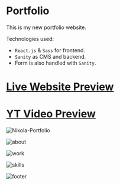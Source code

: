 # Portfolio
This is my new portfolio website. 

Technologies used:

- `React.js` & `Sass` for frontend.
- `Sanity` as CMS and backend.
- Form is also handled with `Sanity`.

# [Live Website Preview](https://nikola93portfolio.netlify.app)

# [YT Video Preview](https://www.youtube.com/watch?v=UjPF60jnIN4&t=5s)

![Nikola-Portfolio](https://user-images.githubusercontent.com/95870159/219866707-26e34a83-4be7-4ee7-af12-9023b7983971.png)

![about](https://user-images.githubusercontent.com/95870159/219866713-fe307672-86c1-4ca5-99ef-920262353df5.png)

![work](https://user-images.githubusercontent.com/95870159/219897239-1a821a05-7ee5-4949-957d-405764405605.png)

![skills](https://user-images.githubusercontent.com/95870159/219866720-9edc6a00-a1b3-4afe-9ffb-4de0b745b7f1.png)

![footer](https://user-images.githubusercontent.com/95870159/219866722-ee966c14-2dca-4ec2-822f-a595cb493fad.png)
